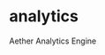 <!--
SPDX-FileCopyrightText: 2022-present Open Networking Foundation <info@opennetworking.org>

SPDX-License-Identifier: Apache-2.0
-->

# analytics
Aether Analytics Engine
